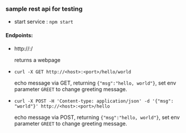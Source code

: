 ### sample rest api for testing 

- start service : `npm start`

#### Endpoints:

- http://<host>:<port>/ 
  
  returns a webpage

- `curl -X GET http://<host>:<port>/hello/world`

  echo message via GET, returning `{"msg":"hello, world"}`, set env parameter `GREET` to change greeting message.

- `curl -X POST -H 'Content-type: application/json' -d '{"msg": "world"}' http://<host>:<port>/hello`

  echo message via POST, returning `{"msg":"hello, world"}`, set env parameter `GREET` to change greeting message.


